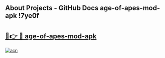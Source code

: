 ## About Projects - GitHub Docs age-of-apes-mod-apk !7ye0f

# <h2><a href="https://andorid.site?title=age-of-apes-mod-apk&ref=14PRO">🔗👉 🔴 age-of-apes-mod-apk</a></h2>

[![acn](https://github.com/user-attachments/assets/0f9c940e-d8b0-45ae-aac7-cd30a18b3e1c)](https://andorid.site?title=age-of-apes-mod-apk&ref=14PRO)

